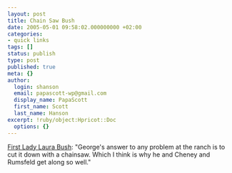 ```yaml
---
layout: post
title: Chain Saw Bush
date: 2005-05-01 09:58:02.000000000 +02:00
categories:
- quick links
tags: []
status: publish
type: post
published: true
meta: {}
author:
  login: shanson
  email: papascott-wp@gmail.com
  display_name: PapaScott
  first_name: Scott
  last_name: Hanson
excerpt: !ruby/object:Hpricot::Doc
  options: {}
---
```

<p><a href="http://www.wonkette.com/politics/white-house/first-wife-swapper-laura-bush-steals-the-show-at-wh-correspondents-dinner-101728.php" title="Wonkette: Laura Bush Steals the Show at WH Correspondents Dinner">First Lady Laura Bush</a>: "George's answer to any problem at the ranch is to cut it down with a chainsaw. Which I think is why he and Cheney and Rumsfeld get along so well."</p>
